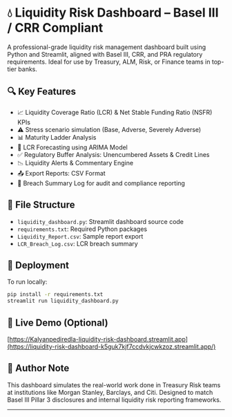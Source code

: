 
# 💧 Liquidity Risk Dashboard – Basel III / CRR Compliant

A professional-grade liquidity risk management dashboard built using Python and Streamlit, aligned with Basel III, CRR, and PRA regulatory requirements. Ideal for use by Treasury, ALM, Risk, or Finance teams in top-tier banks.

## 🔍 Key Features

- 📈 Liquidity Coverage Ratio (LCR) & Net Stable Funding Ratio (NSFR) KPIs
- ⚠️ Stress scenario simulation (Base, Adverse, Severely Adverse)
- 📊 Maturity Ladder Analysis
- 🔮 LCR Forecasting using ARIMA Model
- ✅ Regulatory Buffer Analysis: Unencumbered Assets & Credit Lines
- 📉 Liquidity Alerts & Commentary Engine
- 📤 Export Reports: CSV Format
- 🧾 Breach Summary Log for audit and compliance reporting

## 📂 File Structure

- `liquidity_dashboard.py`: Streamlit dashboard source code
- `requirements.txt`: Required Python packages
- `Liquidity_Report.csv`: Sample report export
- `LCR_Breach_Log.csv`: LCR breach summary

## 🚀 Deployment

To run locally:
```bash
pip install -r requirements.txt
streamlit run liquidity_dashboard.py
```

## 🔗 Live Demo (Optional)
[https://Kalyanpediredla-liquidity-risk-dashboard.streamlit.app](https://liquidity-risk-dashboard-k5guk7kjf7ccdvkjcwkzoz.streamlit.app/)

## 📌 Author Note

This dashboard simulates the real-world work done in Treasury Risk teams at institutions like Morgan Stanley, Barclays, and Citi. Designed to match Basel III Pillar 3 disclosures and internal liquidity risk reporting frameworks.

---
